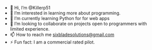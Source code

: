 - 👋 Hi, I’m @Killerp51
- 👀 I’m interested in learning more about programming. 
- 🌱 I’m currently learning Python for for web apps
- 💞️ I’m looking to collaborate on projects open to programmers with limited experience. 
- 📫 How to reach me sixbladesolutions@gmail.com
- ⚡ Fun fact: I am a commercial rated pilot. 
